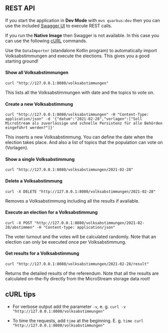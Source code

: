 ## REST API

If you start the application in **Dev Mode** with `mvn quarkus:dev` then you can use the included
[Swagger UI](http://127.0.0.1:8080/q/swagger-ui/) to execute REST calls.

If you run the **Native Image** then Swagger is not available. In this case you can use the following
[cURL](https://curl.se/) commands.

Use the `DataImporter` (standalone Kotlin program) to automatically import Volksabstimmungen and
execute the elections. This gives you a good starting ground!

#### Show all Volksabstimmungen

```shell script
curl "http://127.0.0.1:8080/volksabstimmungen"
```

This lists all the Volksabstimmungen with date and the topics to vote on.

#### Create a new Volksabstimmung

```shell script
curl "http://127.0.0.1:8080/volksabstimmungen" -H "Content-Type: application/json" -d '{"datum":"2021-02-28","vorlagen":["Soll MicroStream als zuverlässige und schnelle Persistenz für alle Behörden eingeführt werden?"]}'
```

This inserts a new Volksabstimmung. You can define the date when the election takes place. And also a list
of topics that the population can vote on (Vorlagen).

#### Show a single Volksabstimmung

```shell script
curl "http://127.0.0.1:8080/volksabstimmungen/2021-02-28"
```

#### Delete a Volksabstimmung

```shell script
curl -X DELETE "http://127.0.0.1:8080/volksabstimmungen/2021-02-28"
```

Removes a Volksabstimmung including all the results if available.

#### Execute an election for a Volksabstimmung

```shell script
curl -X POST "http://127.0.0.1:8080/volksabstimmungen/2021-02-28/abstimmen" -H "Content-type: application/json"
```

The voter turnout and the votes will be calculated randomly.
Note that an election can only be executed once per Volksabstimmung.

#### Get results for a Volksabstimmung

```shell script
curl "http://127.0.0.1:8080/volksabstimmungen/2021-02-28/result"
```

Returns the detailed results of the referendum. Note that all the results
are calculated on-the-fly directly from the MicroStream storage data root!

## cURL tips

* For verbose output add the parameter `-v`,
  e. g. `curl -v "http://127.0.0.1:8080/volksabstimmungen"`
  
* To time the requests, add `time` at the beginning. E. g. `time curl "http://127.0.0.1:8080/volksabstimmungen"`